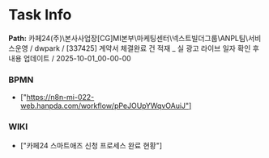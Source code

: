 # Task Info

**Path:** 카페24(주)\본사사업장\[CG]MI본부\마케팅센터\넥스트빌더그룹\ANPL팀\서비스운영 / dwpark / [337425] 계약서 체결완료 건 적재 _ 실 광고 라이브 일자 확인 후 내용 업데이트 / 2025-10-01_00-00-00

### BPMN
- ["https://n8n-mi-022-web.hanpda.com/workflow/pPeJOUpYWqvOAuiJ"]

### WIKI
- ["카페24 스마트애즈 신청 프로세스 완료 현황"]


